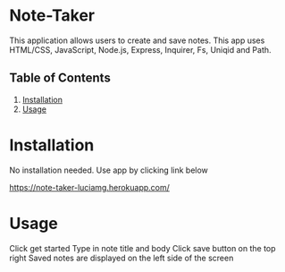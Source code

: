 # Note-Taker

This application allows users to create and save notes. This app uses HTML/CSS, JavaScript, Node.js, Express, Inquirer, Fs, Uniqid and Path.

## Table of Contents

1. [Installation](#installation)
2. [Usage](#usage)



# Installation
No installation needed. Use app by clicking link below

https://note-taker-luciamg.herokuapp.com/

# Usage 
Click get started
Type in note title and body 
Click save button on the top right
Saved notes are displayed on the left side of the screen

 